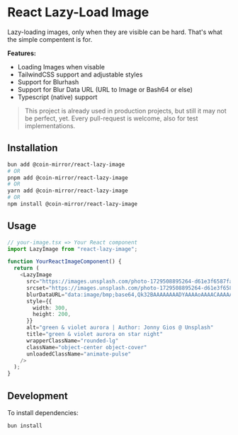 # React Lazy-Load Image

Lazy-loading images, only when they are visible can be hard. That's what the simple compentent is for.

**Features:**

- Loading Images when visable
- TailwindCSS support and adjustable styles
- Support for Blurhash
- Support for Blur Data URL (URL to Image or Bash64 or else)
- Typescript (native) support

> This project is already used in production projects, but still it may not be perfect, yet. Every pull-request is welcome, also for test implementations.

## Installation

```bash
bun add @coin-mirror/react-lazy-image
# OR
pnpm add @coin-mirror/react-lazy-image
# OR
yarn add @coin-mirror/react-lazy-image
# OR
npm install @coin-mirror/react-lazy-image
```

## Usage

```typescript
// your-image.tsx => Your React component
import LazyImage from "react-lazy-image";

function YourReactImageComponent() {
  return (
    <LazyImage
      src="https://images.unsplash.com/photo-1729508895264-d61e3f6587fa?fm=jpg&q=60&w=3000&ixlib=rb-4.0.3&ixid=M3wxMjA3fDB8MHxmZWF0dXJlZC1waG90b3MtZmVlZHwyMnx8fGVufDB8fHx8fA%3D%3D"
      srcset="https://images.unsplash.com/photo-1729508895264-d61e3f6587fa?w=100&auto=format&fit=crop&q=60&ixlib=rb-4.0.3&ixid=M3wxMjA3fDB8MHxmZWF0dXJlZC1waG90b3MtZmVlZHwyMnx8fGVufDB8fHx8fA%3D%3D 100w, https://images.unsplash.com/photo-1729508895264-d61e3f6587fa?w=200&auto=format&fit=crop&q=60&ixlib=rb-4.0.3&ixid=M3wxMjA3fDB8MHxmZWF0dXJlZC1waG90b3MtZmVlZHwyMnx8fGVufDB8fHx8fA%3D%3D 200w, https://images.unsplash.com/photo-1729508895264-d61e3f6587fa?w=300&auto=format&fit=crop&q=60&ixlib=rb-4.0.3&ixid=M3wxMjA3fDB8MHxmZWF0dXJlZC1waG90b3MtZmVlZHwyMnx8fGVufDB8fHx8fA%3D%3D 300w"
      blurDataURL="data:image/bmp;base64,Qk32BAAAAAAAADYAAAAoAAAACAAAAAgAAAABABgAAAAAAMAAAAATCwAAEwsAAAAAAAAAAAAAQSUAQykARi8ASS0ARxkUQAAZMgANIQAAPEkIQU8OSlkcUFwtTlM5Qjs7LAcvAAATP2IqR2otVXY3XntFW3NRTF1SMD9FAB0sUXI4WXo7Z4dFb4xUbINfXm1gRVJUJzk/aXk/cIBDe4tNgo9bf4VlcnBmYFZdT0BOgHlAhX5FjodQk4hcj31lhWhnd1BibD5ZkHc/k3pFmn9Qnn1bmnFjkVxlh0ZjfzhglXY/mHhEn3tQonhanmthllZkjEJkhTVi"
      style={{
        width: 300,
        height: 200,
      }}
      alt="green & violet aurora | Author: Jonny Gios @ Unsplash"
      title="green & violet aurora on star night"
      wrapperClassName="rounded-lg"
      className="object-center object-cover"
      unloadedClassName="animate-pulse"
    />
  );
}
```

## Development

To install dependencies:

```bash
bun install
```
